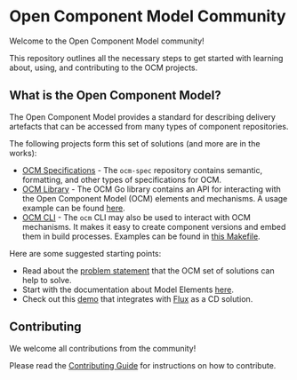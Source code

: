 # Open Component Model Community

Welcome to the Open Component Model community!

This repository outlines all the necessary steps to get started with learning about, using, and contributing to the OCM projects.

## What is the Open Component Model?

The Open Component Model provides a standard for describing delivery artefacts that can be accessed from many types of component repositories.

The following projects form this set of solutions (and more are in the works):
- [OCM Specifications](https://github.com/open-component-model/ocm-spec?tab=readme-ov-file#specification) - The `ocm-spec` repository contains semantic, formatting, and other types of specifications for OCM.
- [OCM Library](https://github.com/open-component-model/ocm#ocm-library) - The OCM Go library contains an API for interacting with the Open Component Model (OCM) elements and mechanisms. A usage example can be found [here](https://github.com/open-component-model/ocm/tree/main/examples/lib).
- [OCM CLI](https://github.com/open-component-model/ocm#ocm-cli) - The `ocm` CLI may also be used to interact with OCM mechanisms. It makes it easy to create component versions and embed them in build processes. Examples can be found in [this Makefile](https://github.com/open-component-model/ocm/blob/main/examples/make/Makefile).

Here are some suggested starting points:
- Read about the [problem statement](https://github.com/open-component-model/ocm-spec/blob/main/doc/01-model/01-model.md#introduction) that the OCM set of solutions can help to solve.
- Start with the documentation about Model Elements [here](https://github.com/open-component-model/ocm-spec/tree/main/doc/specification/elements).
- Check out this [demo](https://github.com/open-component-model/demo) that integrates with [Flux](https://github.com/fluxcd/flux2) as a CD solution.

## Contributing

We welcome all contributions from the community!

Please read the [Contributing Guide](https://github.com/open-component-model/community/tree/main/CONTRIBUTING.md) for instructions on how to contribute.
